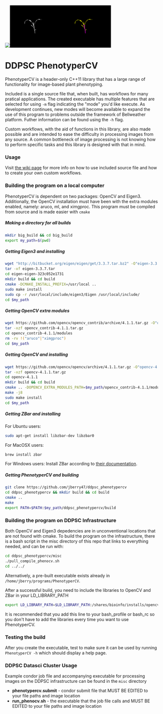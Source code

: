 <img src="www/raw.png" width="33%"></img><img src="www/mask.png" width="33%"></img><img src="www/classified.png" width="33%"></img>

# DDPSC PhenotyperCV
PhenotyperCV is a header-only C++11 library that has a large range of functionality for image-based plant phenotyping. 

Included is a single source file that, when built, has workflows for many pratical applications. The created executable has multiple features that are selected for using `-m` flag indicating the "mode" you'd like execute. As development continues, new modes will become available to expand the use of this program to problems outside the framework of Bellweather platform. Futher information can be found using the `-h` flag. 

Custom workflows, with the aid of functions in this library, are also made possible and are intended to ease the difficulty in processing images from any source. A common bottleneck of image processing is not knowing how to perform specific tasks and this library is designed with that in mind.

### Usage
Visit [the wiki page](https://github.com/jberry47/ddpsc_phenotypercv/wiki) for more info on how to use included source file and how to create your own custom workflows. 

### Building the program on a local computer
PhenotyperCV is dependent on two packages: OpenCV and Eigen3. Additionally, the OpenCV installation must have been with the extra modules enabled, namely: aruco, ml, and ximgproc. This program must be compiled from source and is made easier with `cmake`

##### Making a directory for all builds
```bash
mkdir big_build && cd big_build
export my_path=$(pwd)
```

##### Getting Eigen3 and installing
```bash
wget "http://bitbucket.org/eigen/eigen/get/3.3.7.tar.bz2" -O"eigen-3.3.7.tar"
tar -xf eigen-3.3.7.tar
cd eigen-eigen-323c052e1731
mkdir build && cd build
cmake -DCMAKE_INSTALL_PREFIX=/usr/local ..
sudo make install
sudo cp -r /usr/local/include/eigen3/Eigen /usr/local/include/
cd $my_path
```

##### Getting OpenCV extra modules
```bash
wget https://github.com/opencv/opencv_contrib/archive/4.1.1.tar.gz -O"opencv_contrib-4.1.1.tar.gz"
tar -xzf opencv_contrib-4.1.1.tar.gz
cd opencv_contrib-4.1.1/modules
rm -rv !("aruco"|"ximgproc") 
cd $my_path
```

##### Getting OpenCV and installing
```bash
wget https://github.com/opencv/opencv/archive/4.1.1.tar.gz -O"opencv-4.1.1.tar.gz"
tar -xzf opencv-4.1.1.tar.gz
cd opencv-4.1.1
mkdir build && cd build
cmake .. -DOPENCV_EXTRA_MODULES_PATH=$my_path/opencv_contrib-4.1.1/modules
make -j8
sudo make install
cd $my_path
```
##### Getting ZBar and installing
For Ubuntu users:
```bash
sudo apt-get install libzbar-dev libzbar0
```
For MacOSX users:
```bash
brew install zbar
```
For Windows users:
Install ZBar according to [their documentation](http://zbar.sourceforge.net/download.html). 

##### Getting PhenotyperCV and building
```bash
git clone https://github.com/jberry47/ddpsc_phenotypercv
cd ddpsc_phenotypercv && mkdir build && cd build
cmake ..
make
export PATH=$PATH:$my_path/ddpsc_phenotypercv/build
```

### Building the program on DDPSC Infrastructure
Both OpenCV and Eigen3 depedencies are in unconventional locations that are not found with cmake. To build the program on the infrastructure, there is a bash script in the misc directory of this repo that links to everything needed, and can be run with: 
```bash 
cd ddpsc_phenotypercv/misc
./pull_compile_phenocv.sh
cd ../../
```
Alternatively, a pre-built executable exists already in `/home/jberry/programs/PhenotyperCV`.

After a successful build, you need to include the libraries to OpenCV and ZBar in your LD_LIBRARY_PATH
```bash
export LD_LIBRARY_PATH=$LD_LIBRARY_PATH:/shares/bioinfo/installs/opencv-3.3.0/install/lib:/bioinfo/lib
```
It is recommended that you add this line to your bash_profile or bash_rc so you don't have to add the libraries every time you want to use PhenotyperCV.

### Testing the build
After you create the executable, test to make sure it can be used by running `PhenotyperCV -h` which should display a help page. 

### DDPSC Datasci Cluster Usage
Example condor job file and accompanying executable for processing images on the DDPSC infrastructure can be found in the `misc` directory
* **phenotypercv.submit** - condor submit file that MUST BE EDITED to your file paths and image location
* **run_phenocv.sh** - the executable that the job file calls and MUST BE EDITED to your file paths and image location

